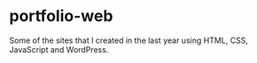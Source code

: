 # portfolio-web
Some of the sites that I created in the last year using HTML, CSS, JavaScript and WordPress.
